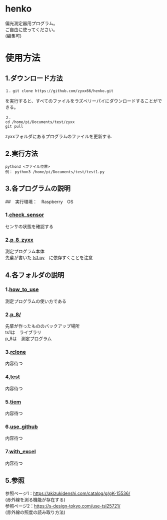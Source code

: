 # henko
偏光測定器用プログラム。
<br>ご自由に使ってください。
<br>(編集可)
# 使用方法
## 1.ダウンロード方法
```
１．git clone https://github.com/zyxx66/henko.git
```
を実行すると、すべてのファイルをラズベリーパイにダウンロードすることができる。
```
２．
cd /home/pi/Documents/test/zyxx
git pull
```
zyxxフォルダにあるプログラムのファイルを更新する.
## 2.実行方法
```
python3 <ファイル位置>
例： python3 /home/pi/Documents/test/test1.py
```
## 3.各プログラムの説明
##　実行環境：　Raspberry　OS
### 1.[check_sensor](check_sensor.py)
センサの状態を確認する

### 2.[p_8_zyxx](p_8_zyxx.py)
測定プログラム本体<br>
先輩が書いた [ts1.py](/p_8/ts1.py)　に依存すくことを注意

## 4.各フォルダの説明
### 1.[how_to_use](/how_to_use)
測定プログラムの使い方である

### 2.[p_8/](/p_8)
先輩が作ったもののバックアップ場所<br>
ts1は　ライブラリ<br>
p_8は　測定プログラム

### 3.[rclone](/rclone)
内容待つ

### 4,[test](/test)
内容待つ

### 5.[tiem](/time)
内容待つ

### 6.[use_github](/use_github)
内容待つ

### 7.[with_excel](/with_excel)
内容待つ

## 5.参照
参照ページ1：https://akizukidenshi.com/catalog/g/gK-15536/ <br>
(赤外線を測る機能が存在する) <br>
参照ページ2：https://s-design-tokyo.com/use-tsl25721/ <br>
(赤外線の照度の読み取り方法)<br>